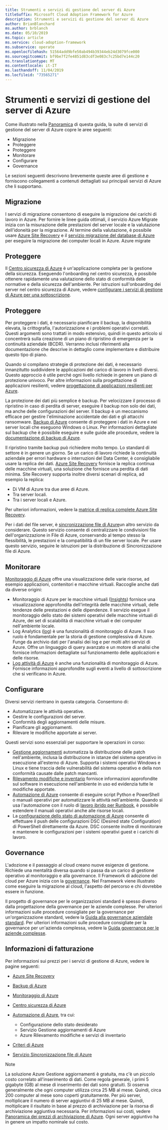 ```yaml
---
title: Strumenti e servizi di gestione del server di Azure
titleSuffix: Microsoft Cloud Adoption Framework for Azure
description: Strumenti e servizi di gestione del server di Azure
author: BrianBlanchard
ms.author: brblanch
ms.date: 05/10/2019
ms.topic: article
ms.service: cloud-adoption-framework
ms.subservice: operate
ms.openlocfilehash: 51564add9bfe50ab494b39344eb24d3079fce000
ms.sourcegitcommit: bf9be7f2fe4851d83cdf3e083c7c25bd7e144c20
ms.translationtype: MT
ms.contentlocale: it-IT
ms.lasthandoff: 11/04/2019
ms.locfileid: "73565271"
---
```

# <a name="azure-server-management-tools-and-services"></a>Strumenti e servizi di gestione del server di Azure

Come illustrato nella [Panoramica](./index.md) di questa guida, la suite di servizi di gestione del server di Azure copre le aree seguenti:

- Migrazione
- Proteggere
- Proteggere
- Monitorare
- Configurare
- Governance

Le sezioni seguenti descrivono brevemente queste aree di gestione e forniscono collegamenti a contenuti dettagliati sui principali servizi di Azure che li supportano.

## <a name="migrate"></a>Migrazione

I servizi di migrazione consentono di eseguire la migrazione dei carichi di lavoro in Azure. Per fornire le linee guida ottimali, il servizio Azure Migrate inizia con la misurazione delle prestazioni del server locale e la valutazione dell'idoneità per la migrazione. Al termine della valutazione, è possibile usare [Azure Site Recovery](https://docs.microsoft.com/azure/site-recovery/site-recovery-overview) e il [servizio migrazione del database di Azure](https://docs.microsoft.com/azure/dms/dms-overview) per eseguire la migrazione dei computer locali in Azure. Azure migrate

## <a name="secure"></a>Proteggere

Il [Centro sicurezza di Azure](https://docs.microsoft.com/azure/security-center/security-center-intro) è un'applicazione completa per la gestione della sicurezza. Eseguendo l'onboarding nel centro sicurezza, è possibile ottenere rapidamente una valutazione dello stato di conformità delle normative e della sicurezza dell'ambiente. Per istruzioni sull'onboarding dei server nel centro sicurezza di Azure, vedere [configurare i servizi di gestione di Azure per una sottoscrizione](./onboard-at-scale.md#azure-security-center).

## <a name="protect"></a>Proteggere

Per proteggere i dati, è necessario pianificare il backup, la disponibilità elevata, la crittografia, l'autorizzazione e i problemi operativi correlati. Questi argomenti sono trattati in modo estensivo, quindi in questo articolo si concentrerà sulla creazione di un piano di ripristino di emergenza per la continuità aziendale (BCDR). Verranno inclusi riferimenti alla documentazione che descrive in dettaglio come implementare e distribuire questo tipo di piano.

Quando si compilano strategie di protezione dei dati, è necessario innanzitutto suddividere le applicazioni del carico di lavoro in livelli diversi. Questo approccio è utile perché ogni livello richiede in genere un piano di protezione univoco. Per altre informazioni sulla progettazione di applicazioni resilienti, vedere [progettazione di applicazioni resilienti per Azure](https://docs.microsoft.com/azure/architecture/resiliency).

La protezione dei dati più semplice è backup. Per velocizzare il processo di ripristino in caso di perdita di server, eseguire il backup non solo dei dati, ma anche delle configurazioni del server. Il backup è un meccanismo efficace per gestire l'eliminazione accidentale dei dati e gli attacchi ransomware. [Backup di Azure](https://docs.microsoft.com/azure/backup) consente di proteggere i dati in Azure e nei server locali che eseguono Windows o Linux. Per informazioni dettagliate sul backup che è possibile eseguire e sulle guide alle procedure, vedere la [documentazione di backup di Azure](https://docs.microsoft.com/azure/backup/backup-overview).

Il ripristino tramite backup può richiedere molto tempo. Lo standard di settore è in genere un giorno. Se un carico di lavoro richiede la continuità aziendale per errori hardware o interruzioni del Data Center, è consigliabile usare la replica dei dati. [Azure Site Recovery](https://docs.microsoft.com/azure/site-recovery/site-recovery-overview) fornisce la replica continua delle macchine virtuali, una soluzione che fornisce una perdita di dati minima. Site Recovery supporta inoltre diversi scenari di replica, ad esempio la replica:

- Di VM di Azure tra due aree di Azure.
- Tra server locali.
- Tra i server locali e Azure.

Per ulteriori informazioni, vedere la [matrice di replica complete Azure Site Recovery](https://docs.microsoft.com/azure/site-recovery/site-recovery-overview#what-can-i-replicate).

Per i dati del file server, è [sincronizzazione file di Azure](https://docs.microsoft.com/azure/storage/files/storage-sync-files-planning)un altro servizio da considerare. Questo servizio consente di centralizzare le condivisioni file dell'organizzazione in File di Azure, conservando al tempo stesso la flessibilità, le prestazioni e la compatibilità di un file server locale. Per usare questo servizio, seguire le istruzioni per la distribuzione di Sincronizzazione file di Azure.

## <a name="monitor"></a>Monitorare

[Monitoraggio di Azure](https://docs.microsoft.com/azure/azure-monitor/overview) offre una visualizzazione delle varie risorse, ad esempio applicazioni, contenitori e macchine virtuali. Raccoglie anche dati da diverse origini:

- Monitoraggio di Azure per le macchine virtuali ([Insights](https://docs.microsoft.com/azure/azure-monitor/insights/vminsights-overview)) fornisce una visualizzazione approfondita dell'integrità delle macchine virtuali, delle tendenze delle prestazioni e delle dipendenze. Il servizio esegue il monitoraggio dello stato dei sistemi operativi delle macchine virtuali di Azure, dei set di scalabilità di macchine virtuali e dei computer nell'ambiente locale.
- Log Analytics ([log](https://docs.microsoft.com/azure/azure-monitor/platform/data-collection#logs)) è una funzionalità di monitoraggio di Azure. Il suo ruolo è fondamentale per la storia di gestione complessiva di Azure. Funge da archivio dati per l'analisi dei log e per molti altri servizi di Azure. Offre un linguaggio di query avanzato e un motore di analisi che fornisce informazioni dettagliate sul funzionamento delle applicazioni e delle risorse.
- [Log attività di Azure](https://docs.microsoft.com/azure/azure-monitor/platform/activity-logs-overview) è anche una funzionalità di monitoraggio di Azure. Fornisce informazioni approfondite sugli eventi a livello di sottoscrizione che si verificano in Azure.

## <a name="configure"></a>Configurare

Diversi servizi rientrano in questa categoria. Consentono di:

- Automatizzare le attività operative.
- Gestire le configurazioni del server.
- Conformità degli aggiornamenti delle misure.
- Pianificare gli aggiornamenti.
- Rilevare le modifiche apportate ai server.

Questi servizi sono essenziali per supportare le operazioni in corso:

- [Gestione aggiornamenti](https://docs.microsoft.com/azure/automation/automation-update-management#view-update-assessments) automatizza la distribuzione delle patch nell'ambiente, inclusa la distribuzione in istanze del sistema operativo in esecuzione all'esterno di Azure. Supporta i sistemi operativi Windows e Linux e tiene traccia delle vulnerabilità del sistema operativo e della non conformità causate dalle patch mancanti.
- [Rilevamento modifiche e inventario](https://docs.microsoft.com/azure/automation/change-tracking) fornisce informazioni approfondite sul software in esecuzione nell'ambiente in uso ed evidenzia tutte le modifiche apportate.
- [Automazione di Azure](https://docs.microsoft.com/azure/automation/automation-intro) consente di eseguire script Python e PowerShell o manuali operativi per automatizzare le attività nell'ambiente. Quando si usa l'automazione con il ruolo di [lavoro ibrido per Runbook](https://docs.microsoft.com/azure/automation/automation-hybrid-runbook-worker), è possibile estendere il manuali operativi anche alle risorse locali.
- La [configurazione dello stato di automazione di Azure](https://docs.microsoft.com/azure/automation/automation-dsc-overview) consente di effettuare il push delle configurazioni DSC (Desired state Configuration) di PowerShell direttamente da Azure. DSC consente inoltre di monitorare e mantenere le configurazioni per i sistemi operativi guest e i carichi di lavoro.

## <a name="govern"></a>Governance

L'adozione e il passaggio al cloud creano nuove esigenze di gestione. Richiede una mentalità diversa quando si passa da un carico di gestione operativo al monitoraggio e alla governance. Il Framework di adozione del cloud per Azure inizia con la [governance](../../govern/index.md). Nel Framework viene illustrato come eseguire la migrazione al cloud, l'aspetto del percorso e chi dovrebbe essere in funzione.

Il progetto di governance per le organizzazioni standard è spesso diverso dalla progettazione della governance per le aziende complesse. Per ulteriori informazioni sulle procedure consigliate per la governance per un'organizzazione standard, vedere la [Guida alla governance aziendale standard](../../govern/guides/standard/index.md). Per ulteriori informazioni sulle procedure consigliate per la governance per un'azienda complessa, vedere la [Guida governance per le aziende complesse](../../govern/guides/complex/index.md).

## <a name="billing-information"></a>Informazioni di fatturazione

Per informazioni sui prezzi per i servizi di gestione di Azure, vedere le pagine seguenti:

- [Azure Site Recovery](https://azure.microsoft.com/pricing/details/site-recovery)

- [Backup di Azure](https://azure.microsoft.com/pricing/details/backup)

- [Monitoraggio di Azure](https://azure.microsoft.com/pricing/details/monitor)

- [Centro sicurezza di Azure](https://azure.microsoft.com/pricing/details/security-center)

- [Automazione di Azure](https://azure.microsoft.com/pricing/details/automation), tra cui:
  - Configurazione dello stato desiderato
  - Servizio Gestione aggiornamenti di Azure
  - Azure Rilevamento modifiche e servizi di inventario

- [Criteri di Azure](https://azure.microsoft.com/pricing/details/azure-policy)

- [Servizio Sincronizzazione file di Azure](https://azure.microsoft.com/pricing/details/storage/blobs)

> [!NOTE]
> La soluzione Azure Gestione aggiornamenti è gratuita, ma c'è un piccolo costo correlato all'inserimento di dati. Come regola generale, i primi 5 gigabyte (GB) al mese di inserimento dei dati sono gratuiti. Si osserva generalmente che ogni computer utilizza circa 25 MB al mese. Quindi, circa 200 computer al mese sono coperti gratuitamente. Per più server, moltiplicare il numero di server aggiuntivi di 25 MB al mese. Quindi, moltiplicare il risultato in base al prezzo di archiviazione per la risorsa di archiviazione aggiuntiva necessaria. Per informazioni sui costi, vedere [Panoramica dei prezzi di archiviazione di Azure](https://azure.microsoft.com/pricing/details/storage). Ogni server aggiuntivo ha in genere un impatto nominale sul costo.
